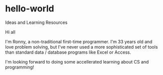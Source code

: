 # hello-world
Ideas and Learning Resources

Hi all

I'm Ronny, a non-traditional first-time programmer.  I'm 33 years old and love problem solving, but I've never used a more sophisticated set of tools than standard data / database programs like Excel or Access.

I'm looking forward to doing some accellerated learning about CS and programming!
